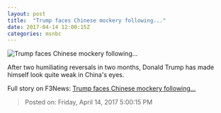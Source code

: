 ```yaml
---
layout: post
title:  "Trump faces Chinese mockery following..."
date: 2017-04-14 12:00:15Z
categories: msnbc
---
```


![Trump faces Chinese mockery following...](http://www.msnbc.com/sites/msnbc/files/styles/ratio--1_91-1--1200x630/public/afp_m07vw.jpg?itok=r7tI2Y79)

After two humiliating reversals in two months, Donald Trump has made himself look quite weak in China's eyes.


Full story on F3News: [Trump faces Chinese mockery following...](http://www.f3nws.com/n/gNMpsG)

> Posted on: Friday, April 14, 2017 5:00:15 PM
